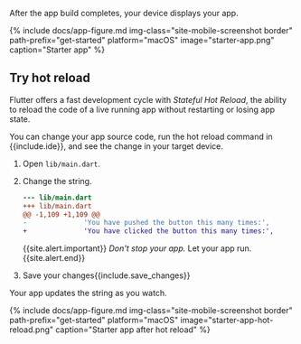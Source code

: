 After the app build completes, your device displays your app.

{% include docs/app-figure.md img-class="site-mobile-screenshot border"
    path-prefix="get-started" platform="macOS" image="starter-app.png"
    caption="Starter app" %}

## Try hot reload

Flutter offers a fast development cycle with _Stateful Hot Reload_,
the ability to reload the code of a live running app without
restarting or losing app state.

You can change your app source code, run the hot reload command in
{{include.ide}}, and see the change in your target device.

1. Open `lib/main.dart`.

1. Change the string.

   ```diff
   --- lib/main.dart
   +++ lib/main.dart
   @@ -1,109 +1,109 @@
   -              'You have pushed the button this many times:',
   +              'You have clicked the button this many times:',
   ```

   {{site.alert.important}}
     _Don't stop your app._ Let your app run.
   {{site.alert.end}}

1. Save your changes{{include.save_changes}}

Your app updates the string as you watch.

{% include docs/app-figure.md img-class="site-mobile-screenshot border"
    path-prefix="get-started" platform="macOS" image="starter-app-hot-reload.png"
    caption="Starter app after hot reload" %}
